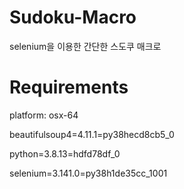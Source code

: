 # Sudoku-Macro
selenium을 이용한 간단한 스도쿠 매크로

# Requirements

platform: osx-64

beautifulsoup4=4.11.1=py38hecd8cb5_0

python=3.8.13=hdfd78df_0

selenium=3.141.0=py38h1de35cc_1001
